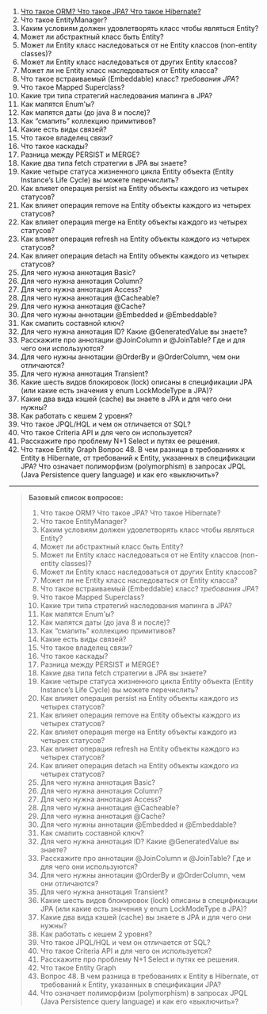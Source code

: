 1. [Что такое ORM? Что такое JPA? Что такое Hibernate?](solutions/01_ORM_JPA_Hibernate.md)
2. Что такое EntityManager?
3. Каким условиям должен удовлетворять класс чтобы являться Entity?
4. Может ли абстрактный класс быть Entity?
5. Может ли Entity класс наследоваться от не Entity классов (non-entity classes)?
6. Может ли Entity класс наследоваться от других Entity классов?
7. Может ли не Entity класс наследоваться от Entity класса?
8. Что такое встраиваемый (Embeddable) класс? _требования JPA_?
9. Что такое Mapped Superclass?
10. Какие три типа стратегий наследования мапинга в JPA?
11. Как мапятся Enum'ы?
12. Как мапятся даты (до java 8 и после)?
13. Как “смапить” коллекцию примитивов?
14. Какие есть виды связей?
15. Что такое владелец связи?
16. Что такое каскады?
17. Разница между PERSIST и MERGE?
18. Какие два типа fetch стратегии в JPA вы знаете?
19. Какие четыре статуса жизненного цикла Entity объекта (Entity Instance’s Life Cycle) вы можете перечислить?
20. Как влияет операция persist на Entity объекты каждого из четырех статусов?
21. Как влияет операция remove на Entity объекты каждого из четырех статусов?
22. Как влияет операция merge на Entity объекты каждого из четырех статусов?
23. Как влияет операция refresh на Entity объекты каждого из четырех статусов?
24. Как влияет операция detach на Entity объекты каждого из четырех статусов?
25. Для чего нужна аннотация Basic?
26. Для чего нужна аннотация Column?
27. Для чего нужна аннотация Access?
28. Для чего нужна аннотация @Cacheable?
29. Для чего нужна аннотация @Cache?
30. Для чего нужны аннотации @Embedded и @Embeddable?
31. Как смапить составной ключ?
32. Для чего нужна аннотация ID? Какие @GeneratedValue вы знаете?
33. Расскажите про аннотации @JoinColumn и @JoinTable? Где и для чего они используются?
34. Для чего нужны аннотации @OrderBy и @OrderColumn, чем они отличаются?
35. Для чего нужна аннотация Transient?
36. Какие шесть видов блокировок (lock) описаны в спецификации JPA (или какие есть значения у enum LockModeType в JPA)?
37. Какие два вида кэшей (cache) вы знаете в JPA и для чего они нужны?
38. Как работать с кешем 2 уровня?
39. Что такое JPQL/HQL и чем он отличается от SQL?
40. Что такое Criteria API и для чего он используется?
41. Расскажите про проблему N+1 Select и путях ее решения.
42. Что такое Entity Graph
Вопрос 48. В чем разница в требованиях к Entity в Hibernate, от требований к Entity, указанных в спецификации JPA?
Что означает полиморфизм (polymorphism) в запросах JPQL (Java Persistence query language) и как его «выключить»?

---

> **Базовый список вопросов:**
> 1. Что такое ORM? Что такое JPA? Что такое Hibernate?
> 2. Что такое EntityManager?
> 3. Каким условиям должен удовлетворять класс чтобы являться Entity?
> 4. Может ли абстрактный класс быть Entity?
> 5. Может ли Entity класс наследоваться от не Entity классов (non-entity classes)?
> 6. Может ли Entity класс наследоваться от других Entity классов?
> 7. Может ли не Entity класс наследоваться от Entity класса?
> 8. Что такое встраиваемый (Embeddable) класс? _требования JPA_?
> 9. Что такое Mapped Superclass?
> 10. Какие три типа стратегий наследования мапинга в JPA?
> 11. Как мапятся Enum'ы?
> 12. Как мапятся даты (до java 8 и после)?
> 13. Как “смапить” коллекцию примитивов?
> 14. Какие есть виды связей?
> 15. Что такое владелец связи?
> 16. Что такое каскады?
> 17. Разница между PERSIST и MERGE?
> 18. Какие два типа fetch стратегии в JPA вы знаете?
> 19. Какие четыре статуса жизненного цикла Entity объекта (Entity Instance’s Life Cycle) вы можете перечислить?
> 20. Как влияет операция persist на Entity объекты каждого из четырех статусов?
> 21. Как влияет операция remove на Entity объекты каждого из четырех статусов?
> 22. Как влияет операция merge на Entity объекты каждого из четырех статусов?
> 23. Как влияет операция refresh на Entity объекты каждого из четырех статусов?
> 24. Как влияет операция detach на Entity объекты каждого из четырех статусов?
> 25. Для чего нужна аннотация Basic?
> 26. Для чего нужна аннотация Column?
> 27. Для чего нужна аннотация Access?
> 28. Для чего нужна аннотация @Cacheable?
> 29. Для чего нужна аннотация @Cache?
> 30. Для чего нужны аннотации @Embedded и @Embeddable?
> 31. Как смапить составной ключ?
> 32. Для чего нужна аннотация ID? Какие @GeneratedValue вы знаете?
> 33. Расскажите про аннотации @JoinColumn и @JoinTable? Где и для чего они используются?
> 34. Для чего нужны аннотации @OrderBy и @OrderColumn, чем они отличаются?
> 35. Для чего нужна аннотация Transient?
> 36. Какие шесть видов блокировок (lock) описаны в спецификации JPA (или какие есть значения у enum LockModeType в JPA)?
> 37. Какие два вида кэшей (cache) вы знаете в JPA и для чего они нужны?
> 38. Как работать с кешем 2 уровня?
> 39. Что такое JPQL/HQL и чем он отличается от SQL?
> 40. Что такое Criteria API и для чего он используется?
> 41. Расскажите про проблему N+1 Select и путях ее решения.
> 42. Что такое Entity Graph
> 43. Вопрос 48. В чем разница в требованиях к Entity в Hibernate, от требований к Entity, указанных в спецификации JPA?
> 44. Что означает полиморфизм (polymorphism) в запросах JPQL (Java Persistence query language) и как его «выключить»?


